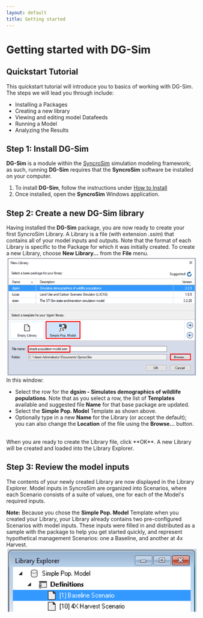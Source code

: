 ```yaml
---
layout: default
title: Getting started
---
```


# Getting started with **DG-Sim**

## Quickstart Tutorial

This quickstart tutorial will introduce you to basics of working with DG-Sim. The steps we will lead you through include:
<br>
* Installing a Packages
* Creating a new library
* Viewing and editing model Datafeeds
* Running a Model
* Analyzing the Results

## **Step 1: Install DG-Sim**
**DG-Sim** is a module within the [SyncroSim](https://syncrosim.com/) simulation modeling framework; as such, running **DG-Sim** requires that the **SyncroSim** software be installed on your computer.
1. To install **DG-Sim**, follow the instructions under [How to Install](https://apexrms.github.io/dgsim/)
2. Once installed, open the **SyncroSim** Windows application.

## **Step 2: Create a new DG-Sim library**
Having installed the **DG-Sim** package, you are now ready to create your first SyncroSim Library. A Library is a file (with extension *.ssim*) that contains all of your model inputs and outputs. Note that the format of each Library is specific to the Package for which it was initially created. To create a new Library, choose **New Library...** from the **File** menu.
<br>
<img align="middle" style="padding: 3px" width="700" src="assets/images/screencap-1.PNG">
<br>
In this window:
<br>
* Select the row for the **dgsim - Simulates demographics of wildlife populations**. Note that as you select a row, the list of **Templates** available and suggested file **Name** for that base package are updated.
* Select the **Simple Pop. Model** Template as shown above.
* Optionally type in a new **Name** for the Library (or accept the default); you can also change the **Location** of the file using the **Browse...** button.
<br>
When you are ready to create the Library file, click **OK**. A new Library will be created and loaded into the Library Explorer.

## **Step 3: Review the model inputs**
The contents of your newly created Library are now displayed in the Library Explorer. Model inputs in SyncroSim are organized into Scenarios, where each Scenario consists of a suite of values, one for each of the Model's required inputs.

**Note:** Because you chose the **Simple Pop. Model** Template when you created your Library, your Library already contains two pre-configured Scenarios with model inputs. These inputs were filled in and distributed as a sample with the package to help you get started quickly, and represent hypothetical management Scenarios: one a Baseline, and another at 4x Harvest.
<br>
<img align="middle" style="padding: 3px" width="600" src="assets/images/screencap-2.PNG">
<br>
